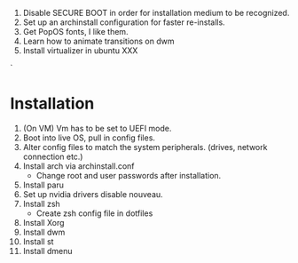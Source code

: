 1. Disable SECURE BOOT in order for installation medium to be recognized.
2. Set up an archinstall configuration for faster re-installs.
3. Get PopOS fonts, I like them.
4. Learn how to animate transitions on dwm
5. Install virtualizer in ubuntu XXX

`
# Installation
1. (On VM) Vm has to be set to UEFI mode.
1. Boot into live OS, pull in config files.
1. Alter config files to match the system peripherals. (drives, network connection etc.)
1.  Install arch via archinstall.conf 
    - Change root and user passwords after installation.
1. Install paru
1. Set up nvidia drivers disable nouveau.
1. Install zsh
    - Create zsh config file in dotfiles
1. Install Xorg
1. Install dwm
1. Install st
1. Install dmenu
